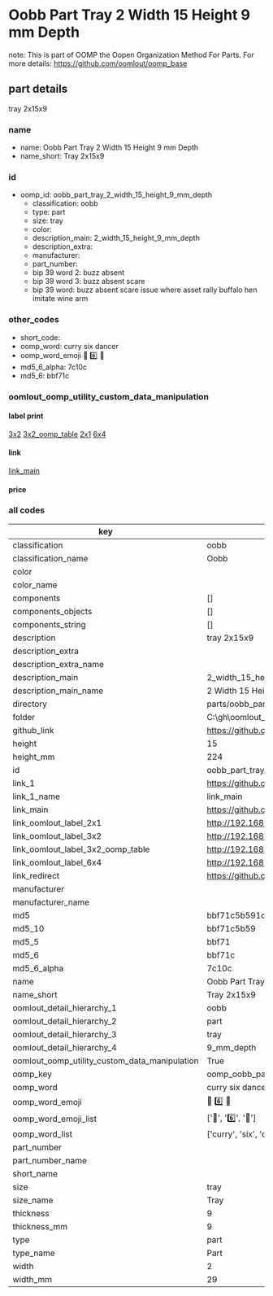 # Oobb Part Tray 2 Width 15 Height 9 mm Depth  

note: This is part of OOMP the Oopen Organization Method For Parts. For more details: https://github.com/oomlout/oomp_base

##  part details
  



tray 2x15x9



### name
* name: Oobb Part Tray 2 Width 15 Height 9 mm Depth
* name_short: Tray 2x15x9 
### id
* oomp_id: oobb_part_tray_2_width_15_height_9_mm_depth
  * classification: oobb
  * type: part
  * size: tray
  * color: 
  * description_main: 2_width_15_height_9_mm_depth
  * description_extra: 
  * manufacturer: 
  * part_number: 
  * bip 39 word 2: buzz absent
  * bip 39 word 3: buzz absent scare
  * bip 39 word: buzz absent scare issue where asset rally buffalo hen imitate wine arm

### other_codes
* short_code: 
* oomp_word: curry six dancer
* oomp_word_emoji :curry: :six: :dancer:
* md5_6_alpha: 7c10c
* md5_6: bbf71c






### oomlout_oomp_utility_custom_data_manipulation
#### label print
[3x2](http://192.168.1.245:1112/?label=oomp%207c10c)
[3x2_oomp_table](http://192.168.1.108:1112/?label=oomp%207c10c)
[2x1](http://192.168.1.242:1112/?label=oomp%207c10c)
[6x4](http://192.168.1.55:1112/?label=oomp%207c10c)    

#### link

[link_main](https://github.com/oomlout/oomlout_oobb_version_4_generated_parts/tree/main/navigation_oomp/oobb/part/tray/2_width_15_height_9_mm_depth/part)                              

#### price







### all codes 
| key | value |  
| --- | --- |  
| classification | oobb |  
| classification_name | Oobb |  
| color |  |  
| color_name |  |  
| components | [] |  
| components_objects | [] |  
| components_string | [] |  
| description | tray 2x15x9 |  
| description_extra |  |  
| description_extra_name |  |  
| description_main | 2_width_15_height_9_mm_depth |  
| description_main_name | 2 Width 15 Height 9 mm Depth |  
| directory | parts/oobb_part_tray_2_width_15_height_9_mm_depth |  
| folder | C:\gh\oomlout_oobb_version_4_generated_parts\parts\oobb_part_tray_2_width_15_height_9_mm_depth |  
| github_link | https://github.com/oomlout/oomlout_oomp_part_src/tree/main/parts/oobb_part_tray_2_width_15_height_9_mm_depth |  
| height | 15 |  
| height_mm | 224 |  
| id | oobb_part_tray_2_width_15_height_9_mm_depth |  
| link_1 | https://github.com/oomlout/oomlout_oobb_version_4_generated_parts/tree/main/navigation_oomp/oobb/part/tray/2_width_15_height_9_mm_depth/part |  
| link_1_name | link_main |  
| link_main | https://github.com/oomlout/oomlout_oobb_version_4_generated_parts/tree/main/navigation_oomp/oobb/part/tray/2_width_15_height_9_mm_depth/part |  
| link_oomlout_label_2x1 | http://192.168.1.242:1112/?label=oomp%207c10c |  
| link_oomlout_label_3x2 | http://192.168.1.245:1112/?label=oomp%207c10c |  
| link_oomlout_label_3x2_oomp_table | http://192.168.1.108:1112/?label=oomp%207c10c |  
| link_oomlout_label_6x4 | http://192.168.1.55:1112/?label=oomp%207c10c |  
| link_redirect | https://github.com/oomlout/oomlout_oobb_version_4_generated_parts/tree/main/parts/oobb_tray_02_15_09 |  
| manufacturer |  |  
| manufacturer_name |  |  
| md5 | bbf71c5b591db62836fd276b808028fc |  
| md5_10 | bbf71c5b59 |  
| md5_5 | bbf71 |  
| md5_6 | bbf71c |  
| md5_6_alpha | 7c10c |  
| name | Oobb Part Tray 2 Width 15 Height 9 mm Depth |  
| name_short | Tray 2x15x9  |  
| oomlout_detail_hierarchy_1 | oobb |  
| oomlout_detail_hierarchy_2 | part |  
| oomlout_detail_hierarchy_3 | tray |  
| oomlout_detail_hierarchy_4 | 9_mm_depth |  
| oomlout_oomp_utility_custom_data_manipulation | True |  
| oomp_key | oomp_oobb_part_tray_2_width_15_height_9_mm_depth |  
| oomp_word | curry six dancer |  
| oomp_word_emoji | :curry: :six: :dancer: |  
| oomp_word_emoji_list | [':curry:', ':six:', ':dancer:'] |  
| oomp_word_list | ['curry', 'six', 'dancer'] |  
| part_number |  |  
| part_number_name |  |  
| short_name |  |  
| size | tray |  
| size_name | Tray |  
| thickness | 9 |  
| thickness_mm | 9 |  
| type | part |  
| type_name | Part |  
| width | 2 |  
| width_mm | 29 |  
